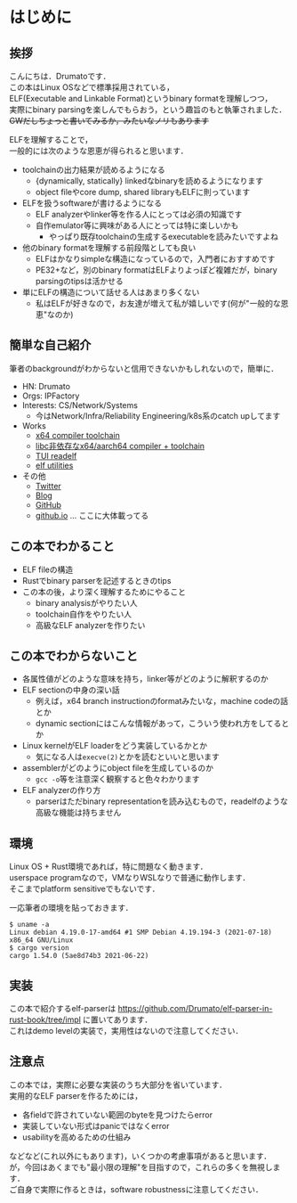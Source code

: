 # はじめに

## 挨拶

こんにちは．Drumatoです．  
この本はLinux OSなどで標準採用されている，  
ELF(Executable and Linkable Format)というbinary formatを理解しつつ，  
実際にbinary parsingを楽しんでもらおう，という趣旨のもと執筆されました．  
~~GWだしちょっと書いてみるか，みたいなノリもあります~~

ELFを理解することで，  
一般的には次のような恩恵が得られると思います．

- toolchainの出力結果が読めるようになる
  - {dynamically, statically} linkedなbinaryを読めるようになります
  - object fileやcore dump, shared libraryもELFに則っています
- ELFを扱うsoftwareが書けるようになる
  - ELF analyzerやlinker等を作る人にとっては必須の知識です
  - 自作emulator等に興味がある人にとっては特に楽しいかも
    - やっぱり既存toolchainの生成するexecutableを読みたいですよね
- 他のbinary formatを理解する前段階としても良い
  - ELFはかなりsimpleな構造になっているので，入門者におすすめです
  - PE32+など，別のbinary formatはELFよりよっぽど複雑だが，binary parsingのtipsは活かせる
- 単にELFの構造について話せる人はあまり多くない
  - 私はELFが好きなので，お友達が増えて私が嬉しいです(何が"一般的な恩恵"なのか)

## 簡単な自己紹介

筆者のbackgroundがわからないと信用できないかもしれないので，簡単に．

- HN: Drumato
- Orgs: IPFactory
- Interests: CS/Network/Systems
  - 今はNetwork/Infra/Reliability Engineering/k8s系のcatch upしてます
- Works
  - [x64 compiler toolchain](https://github.com/Drumato/Depth)
  - [libc非依存なx64/aarch64 compiler + toolchain](https://speakerdeck.com/drumato/cybozu-labs-youth-10th)
  - [TUI readelf](https://github.com/Drumato/elfpeach)
  - [elf utilities](https://github.com/Drumato/elf-utilities)
- その他
  - [Twitter](https://twitter.com/Drumato)
  - [Blog](https://drumato.hatenablog.com/)
  - [GitHub](https://github.com/Drumato)
  - [github.io](https://drumato.github.io/) ... ここに大体載ってる

## この本でわかること

- ELF fileの構造
- Rustでbinary parserを記述するときのtips
- この本の後，より深く理解するためにやること
  - binary analysisがやりたい人
  - toolchain自作をやりたい人
  - 高級なELF analyzerを作りたい

## この本でわからないこと

- 各属性値がどのような意味を持ち，linker等がどのように解釈するのか
- ELF sectionの中身の深い話
  - 例えば，x64 branch instructionのformatみたいな，machine codeの話とか
  - dynamic sectionにはこんな情報があって，こういう使われ方をしてるとか
- Linux kernelがELF loaderをどう実装しているかとか
  - 気になる人は`execve(2)`とかを読むといいと思います
- assemblerがどのようにobject fileを生成しているのか
  - `gcc -o`等を注意深く観察すると色々わかります
- ELF analyzerの作り方
  - parserはただbinary representationを読み込むもので，readelfのような高級な機能は持ちません

## 環境

Linux OS + Rust環境であれば，特に問題なく動きます．  
userspace programなので，VMなりWSLなりで普通に動作します．  
そこまでplatform sensitiveでもないです．

一応筆者の環境を貼っておきます．

```shell-session
$ uname -a
Linux debian 4.19.0-17-amd64 #1 SMP Debian 4.19.194-3 (2021-07-18) x86_64 GNU/Linux
$ cargo version
cargo 1.54.0 (5ae8d74b3 2021-06-22)
```

## 実装

この本で紹介するelf-parserは <https://github.com/Drumato/elf-parser-in-rust-book/tree/impl> に置いてあります．  
これはdemo levelの実装で，実用性はないので注意してください．  

## 注意点

この本では，実際に必要な実装のうち大部分を省いています．  
実用的なELF parserを作るためには，

- 各fieldで許されていない範囲のbyteを見つけたらerror
- 実装していない形式はpanicではなくerror
- usabilityを高めるための仕組み

などなど(これ以外にもあります)，いくつかの考慮事項があると思います．  
が，今回はあくまでも"最小限の理解"を目指すので，これらの多くを無視します．  
ご自身で実際に作るときは，software robustnessに注意してください．  

